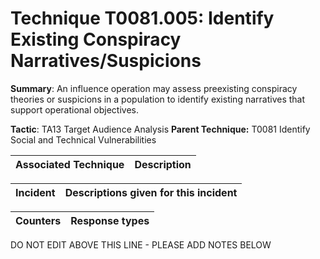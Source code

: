 # Technique T0081.005: Identify Existing Conspiracy Narratives/Suspicions

**Summary**: An influence operation may assess preexisting conspiracy theories or suspicions in a population to identify existing narratives that support operational objectives.

**Tactic**: TA13 Target Audience Analysis            **Parent Technique:** T0081 Identify Social and Technical Vulnerabilities


| Associated Technique | Description |
| --------- | ------------------------- |



| Incident | Descriptions given for this incident |
| -------- | -------------------- |



| Counters | Response types |
| -------- | -------------- |


DO NOT EDIT ABOVE THIS LINE - PLEASE ADD NOTES BELOW